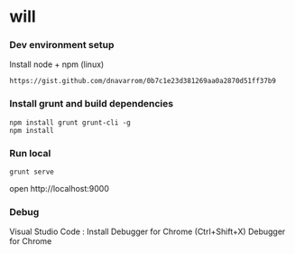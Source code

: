 # will

### Dev environment setup

Install node + npm (linux)

```
https://gist.github.com/dnavarrom/0b7c1e23d381269aa0a2870d51ff37b9
```

### Install grunt and build dependencies

```
npm install grunt grunt-cli -g
npm install

```

### Run local

```
grunt serve

```

open http://localhost:9000

### Debug

Visual Studio Code : Install Debugger for Chrome (Ctrl+Shift+X) Debugger for Chrome


